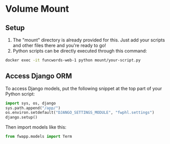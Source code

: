 # Volume Mount

## Setup
1. The "mount" directory is already provided for this. Just add your scripts and other files there and you're ready to go!
2. Python scripts can be directly executed through this command:
```bash
docker exec -it funcwords-web-1 python mount/your-script.py
```

## Access Django ORM
To access Django models, put the following snippet at the top part of your Python script:
```python
import sys, os, django
sys.path.append("/app/")
os.environ.setdefault("DJANGO_SETTINGS_MODULE", "fwphl.settings") 
django.setup()
```
Then import models like this:
```python
from fwapp.models import Term
```